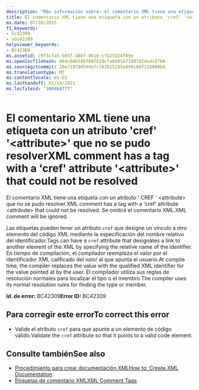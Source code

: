 ```yaml
---
description: "Más información sobre: el comentario XML tiene una etiqueta con un atributo ' CREF ' ' <attribute> ' que no se pudo resolver"
title: El comentario XML tiene una etiqueta con un atributo 'cref' '<attribute>' que no se pudo resolver
ms.date: 07/20/2015
f1_keywords:
- bc42309
- vbc42309
helpviewer_keywords:
- BC42309
ms.assetid: c9f3cfa5-565f-48bf-8616-cfb25d24f89e
ms.openlocfilehash: 894c04b58bf68f629cfa6601b71997d2dadc6768
ms.sourcegitcommit: 10e719780594efc781b15295e499c66f316068b8
ms.translationtype: MT
ms.contentlocale: es-ES
ms.lasthandoff: 02/14/2021
ms.locfileid: "100468777"
---
```

# <a name="xml-comment-has-a-tag-with-a-cref-attribute-attribute-that-could-not-be-resolved"></a><span data-ttu-id="c5e4c-103">El comentario XML tiene una etiqueta con un atributo 'cref' '\<attribute>' que no se pudo resolver</span><span class="sxs-lookup"><span data-stu-id="c5e4c-103">XML comment has a tag with a 'cref' attribute '\<attribute>' that could not be resolved</span></span>

<span data-ttu-id="c5e4c-104">El comentario XML tiene una etiqueta con un atributo ' CREF ' \<attribute> que no se pudo resolver.</span><span class="sxs-lookup"><span data-stu-id="c5e4c-104">XML comment has a tag with a 'cref' attribute \<attribute> that could not be resolved.</span></span> <span data-ttu-id="c5e4c-105">Se omitirá el comentario XML.</span><span class="sxs-lookup"><span data-stu-id="c5e4c-105">XML comment will be ignored.</span></span>  
  
 <span data-ttu-id="c5e4c-106">Las etiquetas pueden tener un atributo `cref` que designe un vínculo a otro elemento del código XML mediante la especificación del nombre relativo del identificador.</span><span class="sxs-lookup"><span data-stu-id="c5e4c-106">Tags can have a `cref` attribute that designates a link to another element of the XML by specifying the relative name of the identifier.</span></span> <span data-ttu-id="c5e4c-107">En tiempo de compilación, el compilador reemplaza el valor por el identificador XML calificado del valor al que apunta el usuario.</span><span class="sxs-lookup"><span data-stu-id="c5e4c-107">At compile time, the compiler replaces the value with the qualified XML identifier for the value pointed at by the user.</span></span> <span data-ttu-id="c5e4c-108">El compilador utiliza sus reglas de resolución normales para localizar el tipo o el miembro.</span><span class="sxs-lookup"><span data-stu-id="c5e4c-108">The compiler uses its normal resolution rules for finding the type or member.</span></span>  
  
 <span data-ttu-id="c5e4c-109">**Id. de error:** BC42309</span><span class="sxs-lookup"><span data-stu-id="c5e4c-109">**Error ID:** BC42309</span></span>  
  
## <a name="to-correct-this-error"></a><span data-ttu-id="c5e4c-110">Para corregir este error</span><span class="sxs-lookup"><span data-stu-id="c5e4c-110">To correct this error</span></span>  
  
- <span data-ttu-id="c5e4c-111">Valide el atributo `cref` para que apunte a un elemento de código válido.</span><span class="sxs-lookup"><span data-stu-id="c5e4c-111">Validate the `cref` attribute so that it points to a valid code element.</span></span>  
  
## <a name="see-also"></a><span data-ttu-id="c5e4c-112">Consulte también</span><span class="sxs-lookup"><span data-stu-id="c5e4c-112">See also</span></span>

- [<span data-ttu-id="c5e4c-113">Procedimiento para crear documentación XML</span><span class="sxs-lookup"><span data-stu-id="c5e4c-113">How to: Create XML Documentation</span></span>](../programming-guide/program-structure/how-to-create-xml-documentation.md)
- [<span data-ttu-id="c5e4c-114">Etiquetas de comentario XML</span><span class="sxs-lookup"><span data-stu-id="c5e4c-114">XML Comment Tags</span></span>](../language-reference/xmldoc/index.md)

